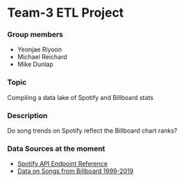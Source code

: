 # Team-3 ETL Project

### Group members 
- Yeonjae Riyoon
- Michael Reichard
- Mike Dunlap

### Topic
Compiling a data lake of Spotify and Billboard stats

### Description
Do song trends on Spotify reflect the Billboard chart ranks? 

### Data Sources at the moment 
- [Spotify API Endpoint Reference](https://developer.spotify.com/documentation/web-api/reference/albums/)
- [Data on Songs from Billboard 1999-2019](https://www.kaggle.com/danield2255/data-on-songs-from-billboard-19992019)
